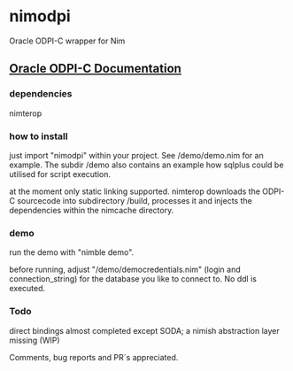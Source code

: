 # nimodpi
Oracle ODPI-C wrapper for Nim

## [Oracle ODPI-C Documentation](https://oracle.github.io/odpi/)
 
### dependencies
nimterop 

### how to install
just import "nimodpi" within your project. See /demo/demo.nim for an example.
The subdir /demo also contains an example how sqlplus could be utilised for script execution.

at the moment only static linking supported.
nimterop downloads the ODPI-C sourcecode into subdirectory /build, 
processes it and injects the dependencies within the nimcache directory.

### demo
run the demo with "nimble demo".

before running, adjust  "/demo/democredentials.nim" (login and connection_string) 
for the database you like to connect to. No ddl is executed. 

### Todo
direct bindings almost completed except SODA; a nimish abstraction layer missing (WIP)

Comments, bug reports and PR´s appreciated.
